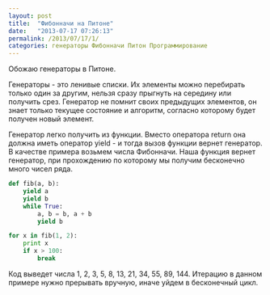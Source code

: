 ```yaml
---
layout: post
title:  "Фибонначи на Питоне"
date:   "2013-07-17 07:26:13"
permalink: /2013/07/17/1/
categories: генераторы Фибонначи Питон Программирование
---
```


Обожаю генераторы в Питоне.

Генераторы - это ленивые списки. Их элементы можно перебирать только
один за другим, нельзя сразу прыгнуть на середину или получить
срез. Генератор не помнит своих предыдущих элементов, он знает только
текущее состояние и алгоритм, согласно которому будет получен новый
элемент.

Генератор легко получить из функции. Вместо оператора return она
должна иметь оператор yield - и тогда вызов функции вернет
генератор. В качестве примера возьмем числа Фибонначи. Наша функция
вернет генератор, при прохождению по которому мы получим бесконечно
много чисел ряда.

~~~ python
def fib(a, b):
    yield a
    yield b
    while True:
        a, b = b, a + b
        yield b

for x in fib(1, 2):
    print x
    if x > 100:
        break
~~~

Код выведет числа 1, 2, 3, 5, 8, 13, 21, 34, 55, 89, 144. Итерацию в
данном примере нужно прерывать вручную, иначе уйдем в бесконечный
цикл.
